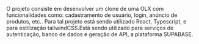 O projeto consiste em desenvolver um clone de uma OLX com funcionalidades como: cadastramento de usuário, login, anúncio de produtos, etc..
Para tal projeto está sendo utilizado React, Typescript, e para estilização tailwindCSS.Está sendo utilizado para serviços de autenticação, banco de dados e geração de API,
a plataforma SUPABASE.

